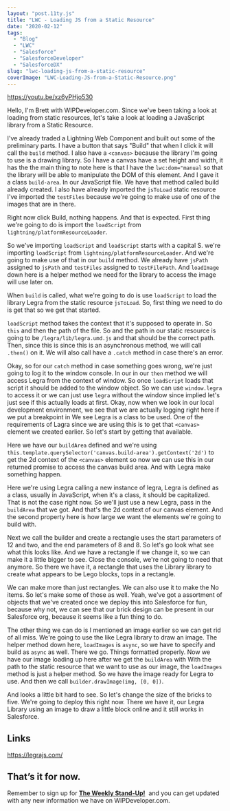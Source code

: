 ```yaml
---
layout: "post.11ty.js"
title: "LWC - Loading JS from a Static Resource"
date: "2020-02-12"
tags: 
  - "Blog"
  - "LWC"
  - "Salesforce"
  - "SalesforceDeveloper"
  - "SalesforceDX"
slug: "lwc-loading-js-from-a-static-resource"
coverImage: "LWC-Loading-JS-from-a-Static-Resource.png"
---
```


https://youtu.be/xz6yPHjo530

Hello, I'm Brett with WIPDeveloper.com. Since we've been taking a look at loading from static resources, let's take a look at loading a JavaScript library from a Static Resource.

I've already traded a Lightning Web Component and built out some of the preliminary parts. I have a button that says "Build" that when I click it will call the `build` method. I also have a `<canvas>` because the library I'm going to use is a drawing library. So I have a canvas have a set height and width, it has the the main thing to note here is that I have the `lwc:dom="manual` so that the library will be able to manipulate the DOM of this element. And I gave it a class `build-area`. In our JavaScript file. We have that method called build already created. I also have already imported the `jsToLoad` static resource I've imported the `testFiles` because we're going to make use of one of the images that are in there.

Right now click Build, nothing happens. And that is expected. First thing we're going to do is import the `loadScript` from `lightning/platformResourceLoader`.

So we've importing `loadScript` and `loadScript` starts with a capital S. we're importing `loadScript` from `lightning/platformResourceLoader`. And we're going to make use of that in our `build` method. We already have `jsPath` assigned to `jsPath` and `testFiles` assigned to `testFilePath`. And `loadImage` down here is a helper method we need for the library to access the image will use later on.

When `build` is called, what we're going to do is use `loadScript` to load the library Legra from the static resource `jsToLoad`. So, first thing we need to do is get that so we get that started.

`loadScript` method takes the context that it's supposed to operate in. So `this` and then the path of the file. So and the path in our static resource is going to be `/legra/lib/legra.umd.js` and that should be the correct path. Then, since this is since this is an asynchronous method, we will call `.then()` on it. We will also call have a `.catch` method in case there's an error.

Okay, so for our `catch` method in case something goes wrong, we're just going to log it to the window console. In our in our `then` method we will access Legra from the context of window. So once `loadScript` loads that script it should be added to the window object. So we can use `window.legra` to access it or we can just use `legra` without the window since implied let's just see if this actually loads at first. Okay, now when we look in our local development environment, we see that we are actually logging right here if we put a breakpoint in We see Legra is a class to be used. One of the requirements of Lagra since we are using this is to get that `<canvas>` element we created earlier. So let's start by getting that available.

Here we have our `buildArea` defined and we're using `this.template.querySelector('canvas.build-area').getContext('2d')` to get the 2d context of the `<canvas>` element so now we can use this in our returned promise to access the canvas build area. And with Legra make something happen.

Here we're using Legra calling a new instance of legra, Legra is defined as a class, usually in JavaScript, when it's a class, it should be capitalized. That is not the case right now. So we'll just use a new Legra, pass in the `buildArea` that we got. And that's the 2d context of our canvas element. And the second property here is how large we want the elements we're going to build with.

Next we call the builder and create a rectangle uses the start parameters of 12 and two, and the end parameters of 8 and 8. So let's go look what see what this looks like. And we have a rectangle if we change it, so we can make it a little bigger to see. Close the console, we're not going to need that anymore. So there we have it, a rectangle that uses the Library library to create what appears to be Lego blocks, tops in a rectangle.

We can make more than just rectangles. We can also use it to make the No items. So let's make some of those as well. Yeah, we've got a assortment of objects that we've created once we deploy this into Salesforce for fun, because why not, we can see that our brick design can be present in our Salesforce org, because it seems like a fun thing to do.

The other thing we can do is I mentioned an image earlier so we can get rid of all miss. We're going to use the like Legra library to draw an image. The helper method down here, `loadImages` is `async`, so we have to specify and build as `async` as well. There we go. Things formatted properly. Now we have our image loading up here after we get the `buildArea` with With the path to the static resource that we want to use as our image, the `loadImages` method is just a helper method. So we have the image ready for Legra to use. And then we call `builder.drawImage(img, [0, 0])`.

And looks a little bit hard to see. So let's change the size of the bricks to five. We're going to deploy this right now. There we have it, our Legra Library using an image to draw a little block online and it still works in Salesforce.

## Links

https://legrajs.com/

## That’s it for now.

Remember to sign up for **[The Weekly Stand-Up!](https://wipdeveloper.wpcomstaging.com/newsletter/)**  and you can get updated with any new information we have on WIPDeveloper.com.
